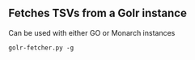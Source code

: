 ## Fetches TSVs from a Golr instance

Can be used with either GO or Monarch instances

```
golr-fetcher.py -g
```
